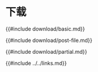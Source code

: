 # 下载

{{#include download/basic.md}}

{{#include download/post-file.md}}

{{#include download/partial.md}}

{{#include ../../links.md}}
